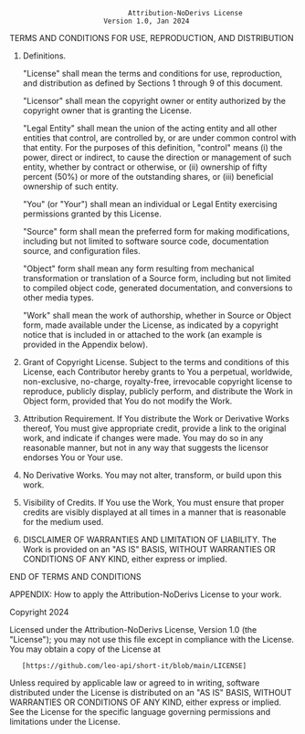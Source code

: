                                  Attribution-NoDerivs License
                           Version 1.0, Jan 2024

   TERMS AND CONDITIONS FOR USE, REPRODUCTION, AND DISTRIBUTION

   1. Definitions.

      "License" shall mean the terms and conditions for use, reproduction,
      and distribution as defined by Sections 1 through 9 of this document.

      "Licensor" shall mean the copyright owner or entity authorized by
      the copyright owner that is granting the License.

      "Legal Entity" shall mean the union of the acting entity and all
      other entities that control, are controlled by, or are under common
      control with that entity. For the purposes of this definition,
      "control" means (i) the power, direct or indirect, to cause the
      direction or management of such entity, whether by contract or
      otherwise, or (ii) ownership of fifty percent (50%) or more of the
      outstanding shares, or (iii) beneficial ownership of such entity.

      "You" (or "Your") shall mean an individual or Legal Entity
      exercising permissions granted by this License.

      "Source" form shall mean the preferred form for making modifications,
      including but not limited to software source code, documentation
      source, and configuration files.

      "Object" form shall mean any form resulting from mechanical
      transformation or translation of a Source form, including but
      not limited to compiled object code, generated documentation,
      and conversions to other media types.

      "Work" shall mean the work of authorship, whether in Source or
      Object form, made available under the License, as indicated by a
      copyright notice that is included in or attached to the work
      (an example is provided in the Appendix below).

   2. Grant of Copyright License. Subject to the terms and conditions of
      this License, each Contributor hereby grants to You a perpetual,
      worldwide, non-exclusive, no-charge, royalty-free, irrevocable
      copyright license to reproduce, publicly display, publicly perform,
      and distribute the Work in Object form, provided that You do not
      modify the Work.

   3. Attribution Requirement. If You distribute the Work or Derivative
      Works thereof, You must give appropriate credit, provide a link to
      the original work, and indicate if changes were made. You may do so
      in any reasonable manner, but not in any way that suggests the licensor
      endorses You or Your use.

   4. No Derivative Works. You may not alter, transform, or build upon
      this work.

   5. Visibility of Credits. If You use the Work, You must ensure that
      proper credits are visibly displayed at all times in a manner that is
      reasonable for the medium used.

   6. DISCLAIMER OF WARRANTIES AND LIMITATION OF LIABILITY. The Work is
      provided on an "AS IS" BASIS, WITHOUT WARRANTIES OR CONDITIONS OF ANY
      KIND, either express or implied.

   END OF TERMS AND CONDITIONS

   APPENDIX: How to apply the Attribution-NoDerivs License to your work.

   Copyright 2024

   Licensed under the Attribution-NoDerivs License, Version 1.0 (the "License");
   you may not use this file except in compliance with the License.
   You may obtain a copy of the License at

       [https://github.com/leo-api/short-it/blob/main/LICENSE]

   Unless required by applicable law or agreed to in writing, software
   distributed under the License is distributed on an "AS IS" BASIS,
   WITHOUT WARRANTIES OR CONDITIONS OF ANY KIND, either express or implied.
   See the License for the specific language governing permissions and
   limitations under the License.